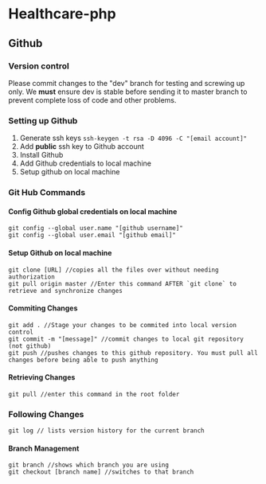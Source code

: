 # Healthcare-php



## Github 

### Version control

Please commit changes to the "dev" branch for testing and screwing up only.
We **must** ensure dev is stable before sending it to master branch to prevent complete loss of code and other problems.

### Setting up Github
1. Generate ssh keys `ssh-keygen -t rsa -D 4096 -C "[email account]"`
2. Add **public** ssh key to Github account
3. Install Github
4. Add Github credentials to local machine 
5. Setup github on local machine 


### Git Hub Commands


#### Config Github global credentials on local machine
``` 
git config --global user.name "[github username]" 
git config --global user.email "[github email]" 
``` 

#### Setup Github on local machine

``` 
git clone [URL] //copies all the files over without needing authorization
git pull origin master //Enter this command AFTER `git clone` to retrieve and synchronize changes
```

#### Commiting Changes 
```
git add . //Stage your changes to be commited into local version control
git commit -m "[message]" //commit changes to local git repository (not github)
git push //pushes changes to this github repository. You must pull all changes before being able to push anything
```

#### Retrieving Changes 
``` 
git pull //enter this command in the root folder
``` 

### Following Changes 
``` 
git log // lists version history for the current branch
```

#### Branch Management 
```
git branch //shows which branch you are using 
git checkout [branch name] //switches to that branch
``` 
